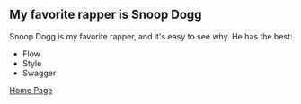 ## My favorite rapper is Snoop Dogg

Snoop Dogg is my favorite rapper, and it's easy to see why. He has the best:

* Flow
* Style
* Swagger

[Home Page][home]

[home]: https://github.com/ros4ry/ros4ry/blob/main/README.md
